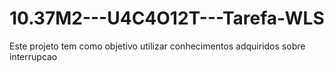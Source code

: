 # 10.37M2---U4C4O12T---Tarefa-WLS
Este projeto tem como objetivo utilizar conhecimentos adquiridos sobre interrupcao
